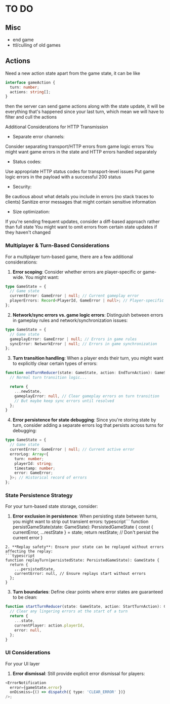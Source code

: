 # TO DO

## Misc

- end game
- ttl/culling of old games

## Actions

Need a new action state apart from the game state, it can be like

```typescript
interface gameAction {
  turn: number;
  actions: string[];
}
```

then the server can send game actions along with the state update, it will be everything that's happened since your last turn, which mean we will have
to filter and cull the actions

Additional Considerations for HTTP Transmission

- Separate error channels:

Consider separating transport/HTTP errors from game logic errors
You might want game errors in the state and HTTP errors handled separately

- Status codes:

Use appropriate HTTP status codes for transport-level issues
Put game logic errors in the payload with a successful 200 status

- Security:

Be cautious about what details you include in errors (no stack traces to clients)
Sanitize error messages that might contain sensitive information

- Size optimization:

If you're sending frequent updates, consider a diff-based approach rather than full state
You might want to omit errors from certain state updates if they haven't changed

### Multiplayer & Turn-Based Considerations

For a multiplayer turn-based game, there are a few additional considerations:

1. **Error scoping**: Consider whether errors are player-specific or game-wide. You might want:

```typescript
type GameState = {
  // Game state
  currentError: GameError | null; // Current gameplay error
  playerErrors: Record<PlayerId, GameError | null>; // Player-specific errors
};
```

2. **Network/sync errors vs. game logic errors**: Distinguish between errors in gameplay rules and network/synchronization issues:

```typescript
type GameState = {
  // Game state
  gameplayError: GameError | null; // Errors in game rules
  syncError: NetworkError | null; // Errors in game synchronization
};
```

3. **Turn transition handling**: When a player ends their turn, you might want to explicitly clear certain types of errors:

```typescript
function endTurnReducer(state: GameState, action: EndTurnAction): GameState {
  // Normal turn transition logic...

  return {
    ...newState,
    gameplayError: null, // Clear gameplay errors on turn transition
    // But maybe keep sync errors until resolved
  };
}
```

4. **Error persistence for state debugging**: Since you're storing state by turn, consider adding a separate errors log that persists across turns for debugging:

```typescript
type GameState = {
  // Game state
  currentError: GameError | null; // Current active error
  errorLog: Array<{
    turn: number;
    playerId: string;
    timestamp: number;
    error: GameError;
  }>; // Historical record of errors
};
```

### State Persistence Strategy

For your turn-based state storage, consider:

1. **Error exclusion in persistence**: When persisting state between turns, you might want to strip out transient errors:
   typescript```
   function persistGameState(state: GameState): PersistedGameState {
   const { currentError, ...restState } = state;
   return restState; // Don't persist the current error
   }

````
2. **Replay safety**: Ensure your state can be replayed without errors affecting the replay:
```typescript
function replayTurn(persistedState: PersistedGameState): GameState {
  return {
    ...persistedState,
    currentError: null, // Ensure replays start without errors
  };
}
````

3. **Turn boundaries**: Define clear points where error states are guaranteed to be clean:

```typescript
function startTurnReducer(state: GameState, action: StartTurnAction): GameState {
  // Clear any lingering errors at the start of a turn
  return {
    ...state,
    currentPlayer: action.playerId,
    error: null,
  };
}
```

### UI Considerations

For your UI layer

1. **Error dismissal**: Still provide explicit error dismissal for players:

```typescript
<ErrorNotification
  error={gameState.error}
  onDismiss={() => dispatch({ type: 'CLEAR_ERROR' })}
/>;
```
